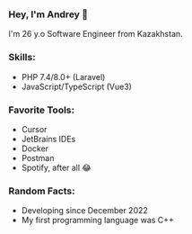 <h3>Hey, I'm Andrey 👋</h3>
I'm 26 y.o Software Engineer from Kazakhstan.<br>

<h3>Skills:</h3>
<ul>
  <li>PHP 7.4/8.0+ (Laravel)</li>
  <li>JavaScript/TypeScript (Vue3)</li>
</ul>

<h3>Favorite Tools:</h3>
<ul>
  <li>Cursor</li>
  <li>JetBrains IDEs</li>
  <li>Docker</li>
  <li>Postman</li>
  <li>Spotify, after all 😂</li>
</ul>

<h3>Random Facts:</h3>
<ul>
  <li>Developing since December 2022</li>
  <li>My first programming language was C++</li>
</ul>
